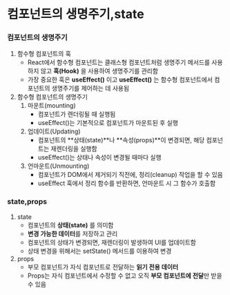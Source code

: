 # 컴포넌트의 생명주기,state

### 컴포넌트의 생명주기

1. 함수형 컴포넌트의 훅
   - React에서 함수형 컴포넌트는 클래스형 컴포넌트처럼 생명주기 메서드를 사용하지 않고 **훅(Hook)** 을 사용하여 생명주기를 관리함
   - 가장 중요한 훅은 **useEffect()** 이고 **useEffect()** 는 함수형 컴포넌트에서 컴포넌트의 생명주기를 제어하는 데 사용됨
2. 함수형 컴포넌트의 생명주기
   1. 마운트(mounting)
      - 컴포넌트가 렌더링될 때 실행됨
      - useEffect()는 기본적으로 컴포넌트가 마운트된 후 실행
   2. 업데이트(Updating)
      - 컴포넌트의 **상태(state)**나 **속성(props)**이 변경되면, 해당 컴포넌트는 재렌더링을 실행함
      - useEffect()는 상태나 속성이 변경될 때마다 실행
   3. 언마운트(Unmounting)
      - 컴포넌트가 DOM에서 제거되기 직전에, 정리(cleanup) 작업을 할 수 있음
      - useEffect 훅에서 정리 함수를 반환하면, 언마운트 시 그 함수가 호출함

### state,props

1. state
   - 컴포넌트의 **상태(state)** 를 의미함
   - **변경 가능한 데이터**를 저장하고 관리
   - 컴포넌트의 상태가 변경되면, 재렌더링이 발생하여 UI를 업데이트함
   - 상태 변경을 위해서는 setState() 메서드를 이용하여 변경
3. props
   - 부모 컴포넌트가 자식 컴포넌트로 전달하는 **읽기 전용 데이터**
   - Props는 자식 컴포넌트에서 수정할 수 없고 오직 **부모 컴포넌트에 전달**만 받을 수 있음












